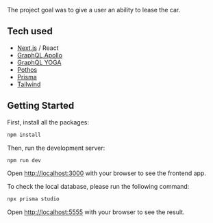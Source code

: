 The project goal was to give a user an ability to lease the car.

## Tech used
- [Next.js](https://nextjs.org/) / React
- [GraphQL Apollo](https://www.apollographql.com/docs/)
- [GraphQL YOGA](https://the-guild.dev/graphql/yoga-server)
- [Pothos](https://pothos-graphql.dev/)
- [Prisma](https://www.prisma.io/)
- [Tailwind](https://tailwindcss.com/)

## Getting Started

First, install all the packages:

```bash
npm install
```
Then, run the development server:

```bash
npm run dev
```

Open [http://localhost:3000](http://localhost:3000) with your browser to see the frontend app.


To check the local database, please run the following command:

```bash
npx prisma studio
```

Open [http://localhost:5555](http://localhost:5555) with your browser to see the result.
